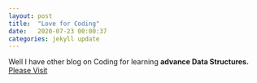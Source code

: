 ```yaml
---
layout: post
title:  "Love for Coding"
date:   2020-07-23 00:00:37
categories: jekyll update
---
```


Well I have other blog on Coding for learning <b>advance Data Structures.</b> 
[Please Visit](http://handsoncp.blogspot.com/)


<!-- <div>
	<h2><a href="http://handsoncp.blogspot.com/">Visit my other Blog</a></h2>
</div>	 -->
